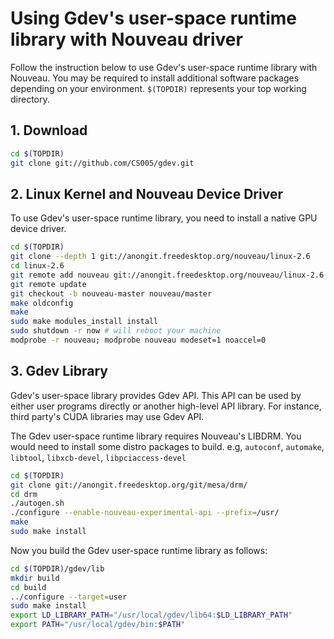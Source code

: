 # Using Gdev's user-space runtime library with Nouveau driver

Follow the instruction below to use Gdev's user-space runtime library
with Nouveau. You may be required to install additional software
packages depending on your environment. `$(TOPDIR)` represents your top
working directory.

## 1. Download

```sh
cd $(TOPDIR)
git clone git://github.com/CS005/gdev.git
```

## 2. Linux Kernel and Nouveau Device Driver

To use Gdev's user-space runtime library, you need to install a
native GPU device driver.

```sh
cd $(TOPDIR)
git clone --depth 1 git://anongit.freedesktop.org/nouveau/linux-2.6
cd linux-2.6
git remote add nouveau git://anongit.freedesktop.org/nouveau/linux-2.6
git remote update
git checkout -b nouveau-master nouveau/master
make oldconfig
make
sudo make modules_install install
sudo shutdown -r now # will reboot your machine
modprobe -r nouveau; modprobe nouveau modeset=1 noaccel=0
```

## 3. Gdev Library

Gdev's user-space library provides Gdev API. This API can be used
by either user programs directly or another high-level API library.
For instance, third party's CUDA libraries may use Gdev API.

The Gdev user-space runtime library requires Nouveau's LIBDRM.
You would need to install some distro packages to build.
e.g, `autoconf`, `automake`, `libtool`, `libxcb-devel`, `libpciaccess-devel`

```sh
cd $(TOPDIR)
git clone git://anongit.freedesktop.org/git/mesa/drm/
cd drm
./autogen.sh
./configure --enable-nouveau-experimental-api --prefix=/usr/
make
sudo make install
```

Now you build the Gdev user-space runtime library as follows:

```sh
cd $(TOPDIR)/gdev/lib
mkdir build
cd build
../configure --target=user
sudo make install
export LD_LIBRARY_PATH="/usr/local/gdev/lib64:$LD_LIBRARY_PATH"
export PATH="/usr/local/gdev/bin:$PATH"
```
